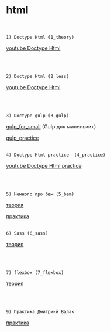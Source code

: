 # html


<br/>

```
1) Doctype Html (1_theory)
```
[youtube Doctype Html](https://www.youtube.com/watch?v=KOYSwrhANbY&list=PLir4Ol-qj7tXrfexvXgtmGFi9SOIMqa6y&index=1&ab_channel=DoctypeHtml)

<br/><br/>

```
2) Doctype Html (2_less)
```
[youtube Doctype Html](https://www.youtube.com/watch?v=6sq1_EgEsDI&list=PLir4Ol-qj7tVOn87gK_oMY52NOgwdNb9r&ab_channel=DoctypeHtml)

<br/><br/>

```
3) Doctype gulp (3_gulp)
```
[gulp_for_small](https://www.youtube.com/watch?v=vW51JUVT66w&ab_channel=WebDesignMaster)
(Gulp для маленьких)

[gulp_practice](https://www.youtube.com/watch?v=suVfAi04mN4&list=PLir4Ol-qj7tW_Zg6fxSUPM840R7OeWldh&ab_channel=DoctypeHtml)
<br/><br/>

```
4) Doctype Html practice  (4_practice)
```

[youtube Doctype Html practice](https://www.youtube.com/watch?v=ZTadiHsaQXY&list=PLir4Ol-qj7tVjQGPZh8LhJ87HUprfVeWU&ab_channel=DoctypeHtml)

<br/><br/>

```
5) Немного про бем (5_bem)
```

[теория](https://www.youtube.com/watch?v=Jrjwewef_Ws&t=160s&ab_channel=%D0%9E%D1%820%D0%B4%D0%BE1)

[практика](https://www.youtube.com/watch?v=q1tdG7EIGa8&ab_channel=WebForMySelf)
<br/><br/>

```
6) Sass (6_sass)
```

[теория](https://www.youtube.com/watch?v=TOlqVNC86XI&list=PL0lO_mIqDDFVv3vF9BG1j1RwfGcQEoxs2&index=3&ab_channel=%D0%93%D0%BE%D1%88%D0%B0%D0%94%D1%83%D0%B4%D0%B0%D1%80%D1%8C)

<br/><br/>

```
7) flexbox (7_flexbox)
```

[теория](https://www.youtube.com/watch?v=EO8hH_2OwCU&list=PLM6XATa8CAG4F9nAIYNS5oAiPotxwLFIr&index=18&ab_channel=%D0%A4%D1%80%D0%B8%D0%BB%D0%B0%D0%BD%D1%81%D0%B5%D1%80%D0%BF%D0%BE%D0%B6%D0%B8%D0%B7%D0%BD%D0%B8-IT%D0%B8%D1%84%D1%80%D0%B8%D0%BB%D0%B0%D0%BD%D1%81)

<br/><br/>


```
9) Практика Дмитриий Валак
```

[практика](https://files.brainscloud.ru/files/adaptivnaya-verstka-sajta-s-nulya-dlya-nachinayushchih-mogo)

<br/><br/>
